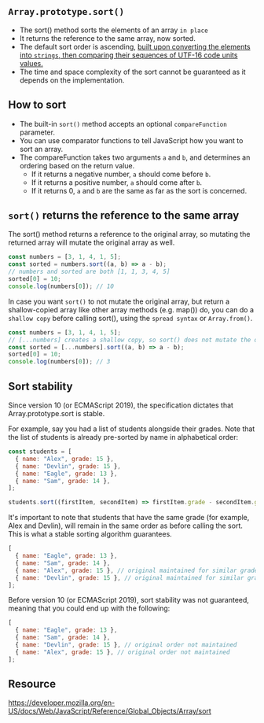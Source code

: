## `Array.prototype.sort()`

- The sort() method sorts the elements of an array `in place`
- It returns the reference to the same array, now sorted.
- The default sort order is ascending, <u>built upon converting the elements into `strings`, then comparing their sequences of UTF-16 code units values.</u>
- The time and space complexity of the sort cannot be guaranteed as it depends on the implementation.

## How to sort

- The built-in `sort()` method accepts an optional `compareFunction` parameter.
- You can use comparator functions to tell JavaScript how you want to sort an array.
- The compareFunction takes two arguments `a` and `b`, and determines an ordering based on the return value.
  - If it returns a negative number, `a` should come before `b`.
  - If it returns a positive number, `a` should come after `b`.
  - If it returns 0, `a` and `b` are the same as far as the sort is concerned.

## `sort()` returns the reference to the same array

The sort() method returns a reference to the original array, so mutating the returned array will mutate the original array as well.

```js
const numbers = [3, 1, 4, 1, 5];
const sorted = numbers.sort((a, b) => a - b);
// numbers and sorted are both [1, 1, 3, 4, 5]
sorted[0] = 10;
console.log(numbers[0]); // 10
```

In case you want `sort()` to not mutate the original array, but return a shallow-copied array like other array methods (e.g. map()) do, you can do a `shallow copy` before calling sort(), using the `spread syntax` or `Array.from()`.

```js
const numbers = [3, 1, 4, 1, 5];
// [...numbers] creates a shallow copy, so sort() does not mutate the original
const sorted = [...numbers].sort((a, b) => a - b);
sorted[0] = 10;
console.log(numbers[0]); // 3
```

## Sort stability

Since version 10 (or ECMAScript 2019), the specification dictates that Array.prototype.sort is stable.

For example, say you had a list of students alongside their grades. Note that the list of students is already pre-sorted by name in alphabetical order:

```js
const students = [
  { name: "Alex", grade: 15 },
  { name: "Devlin", grade: 15 },
  { name: "Eagle", grade: 13 },
  { name: "Sam", grade: 14 },
];

students.sort((firstItem, secondItem) => firstItem.grade - secondItem.grade);
```

It's important to note that students that have the same grade (for example, Alex and Devlin), will remain in the same order as before calling the sort. This is what a stable sorting algorithm guarantees.

```js
[
  { name: "Eagle", grade: 13 },
  { name: "Sam", grade: 14 },
  { name: "Alex", grade: 15 }, // original maintained for similar grade (stable sorting)
  { name: "Devlin", grade: 15 }, // original maintained for similar grade (stable sorting)
];
```

Before version 10 (or ECMAScript 2019), sort stability was not guaranteed, meaning that you could end up with the following:

```js
[
  { name: "Eagle", grade: 13 },
  { name: "Sam", grade: 14 },
  { name: "Devlin", grade: 15 }, // original order not maintained
  { name: "Alex", grade: 15 }, // original order not maintained
];
```

## Resource

https://developer.mozilla.org/en-US/docs/Web/JavaScript/Reference/Global_Objects/Array/sort
